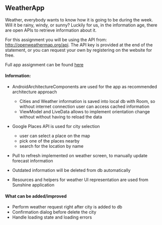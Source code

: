 ## WeatherApp
Weather, everybody wants to know how it is going to be during the week. Will it be rainy, windy,
or sunny? Luckily for us, in the information age, there are open APIs to retrieve information
about it.

For this assignment you will be using the API from: http://openweathermap.org/api. The API key
is provided at the end of the statement, or you can request your own by registering on the
website for free.

Full app assignment can be found [here](https://drive.google.com/open?id=0B7krWRgXRtNvMXFiQ21wcm9zc0E0dHIwRENiSTJxUUlHYTBV)

#### Information:
 * AndroidArchitectureComponents are used for the app as recommended architecture approach
   - Cities and Weather information is saved into local db with Room, so without internet connection user can access cached information
   - ViewModel and LiveData allows to implement orientation change without without having to reload the data
   
 * Google Places API is used for city selection
   - user can select a place on the map
   - pick one of the places nearby
   - search for the location by name
   
 * Pull to refresh implemented on weather screen, to manually update forecast information
 * Outdated information will be deleted from db automatically  
 * Resources and helpers for weather UI representation are used from Sunshine application
 
 
#### What can be added/improved
 - Perform weather request right after city is added to db
 - Confirmation dialog before delete the city
 - Handle loading state and loading errors
     
 